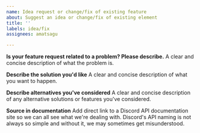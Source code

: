```yaml
---
name: Idea request or change/fix of existing feature
about: Suggest an idea or change/fix of existing element
title: ''
labels: idea/fix
assignees: amatsagu

---
```


**Is your feature request related to a problem? Please describe.**
A clear and concise description of what the problem is.

**Describe the solution you'd like**
A clear and concise description of what you want to happen.

**Describe alternatives you've considered**
A clear and concise description of any alternative solutions or features you've considered.

**Source in documentation**
Add direct link to a Discord API documentation site so we can all see what we're dealing with. Discord's API naming is not always so simple and without it, we may sometimes get misunderstood.
